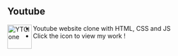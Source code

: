 <h2> Youtube </h2>
<a href="https://youtube-clone-prerana.netlify.app/">
  <img align="left" alt="YTClone" src="https://img.icons8.com/plasticine/344/domain.png" width=55/>
</a>

- Youtube website clone with HTML, CSS and JS
- Click the icon to view my work !
